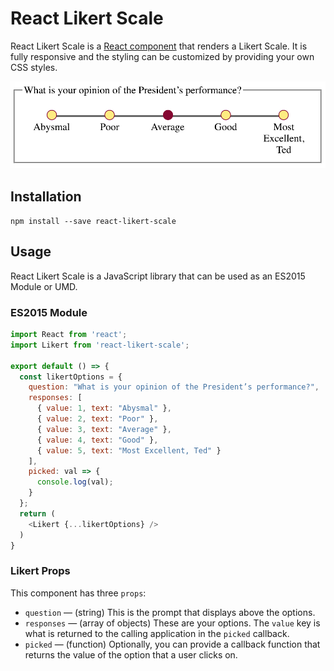 React Likert Scale
======================================

React Likert Scale is a [React component](https://reactjs.org/docs) that renders a Likert Scale. It is fully responsive and the styling can be customized by providing your own CSS styles.

![Screenshot of Likert component](./likert.png)

## Installation

`npm install --save react-likert-scale`


## Usage

React Likert Scale is a JavaScript library that can be used as an ES2015 Module or UMD.

### ES2015 Module

```javascript
import React from 'react';
import Likert from 'react-likert-scale';

export default () => {
  const likertOptions = {
    question: "What is your opinion of the President’s performance?",
    responses: [
      { value: 1, text: "Abysmal" },
      { value: 2, text: "Poor" },
      { value: 3, text: "Average" },
      { value: 4, text: "Good" },
      { value: 5, text: "Most Excellent, Ted" }
    ],
    picked: val => {
      console.log(val);
    }
  };
  return (
    <Likert {...likertOptions} />
  )
}
```

### Likert Props

This component has three `props`:
* `question` — (string) This is the prompt that displays above the options.
* `responses` — (array of objects) These are your options. The `value` key is what is returned to
  the calling application in the `picked` callback.
* `picked` — (function) Optionally, you can provide a callback function that returns the value of
  the option that a user clicks on.